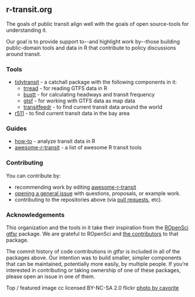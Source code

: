 ## r-transit.org

The goals of public transit align well with the goals of open source-tools for understanding it. 

Our goal is to provide support to--and highlight work by--those building public-domain tools and data in R that contribute to policy discussions around transit.  

### Tools
- [tidytransit](https://github.com/r-transit/tidytransit) - a catchall package with the following components in it:
  * [trread](https://github.com/r-transit/trread) - for reading GTFS data in R
  * [bustt](https://github.com/r-transit/bustt) - for calculating headways and transit frequency
  * [gtsf](https://github.com/r-transit/gtsf) - for working with GTFS data as map data
  * [transitfeedr](https://github.com/r-transit/transitfeedr) - to find current transit data around the world
- [r511](https://github.com/r-transit/r511) - to find current transit data in the bay area


### Guides
- [how-to](http://howto.r-transit.org) - analyze transit data in R
- [awesome-r-transit](https://github.com/r-transit/awesome-r-transit) - a list of awesome R transit tools

### Contributing
You can contribute by: 

- recommending work by editing [awesome-r-transit](https://github.com/r-transit/awesome-r-transit/edit/master/README.md)
- [opening a general issue](https://github.com/r-transit/r-transit.org/issues) with questions, proposals, or example work.  
- contributing to the repositories above (via [pull requests](http://oss-watch.ac.uk/resources/pullrequest), etc). 

### Acknowledgements

This organization and the tools in it take their inspiration from the [ROpenSci gtfsr](https://github.com/ropensci/gtfsr) package. We are grateful to ROpenSci and [the contributors](https://github.com/ropensci/gtfsr/graphs/contributors) to that package. 

The commit history of code contributions in gtfsr is included in all of the packages above. Our intention was to build smaller, simpler components that can be maintained, potentially more easily, by multiple people. If you’re interested in contributing or taking ownership of one of these packages, please open an issue in one of them. 

Top / featured image cc licensed BY-NC-SA 2.0 flickr [photo by cavorite](https://flic.kr/p/8HGmJr)
